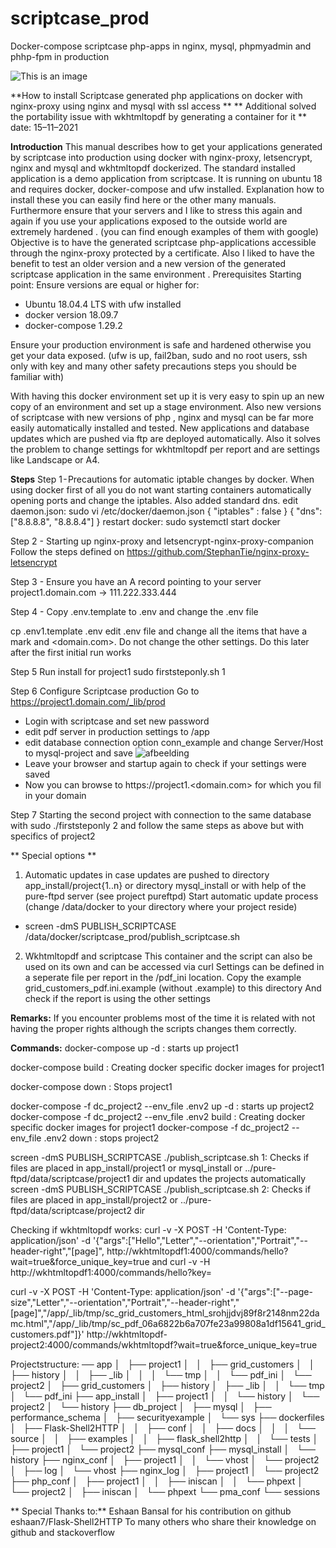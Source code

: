 # scriptcase_prod
Docker-compose scriptcase php-apps in nginx, mysql, phpmyadmin and phhp-fpm in production 

![This is an image](https://repository-images.githubusercontent.com/283847593/7454bc80-1bab-11eb-83fa-bb2f2e6f258f)


**How to install Scriptcase generated php applications on docker with nginx-proxy using nginx and mysql with ssl access **
** Additional solved the portability issue with wkhtmltopdf by generating a container for it                            **
date: 15–11–2021

**Introduction**
This manual describes how to get your applications generated by scriptcase into production using docker with nginx-proxy, letsencrypt, nginx and mysql and wkhtmltopdf dockerized. 
The standard installed application is a demo application from scriptcase.
It is running on ubuntu 18 and requires docker, docker-compose and ufw installed. Explanation how to install these you can easily find here or the other many manuals. Furthermore ensure that your servers and I like to stress this again and again if you use your applications exposed to the outside world are extremely hardened . (you can find enough examples of them with google)
Objective is to have the generated scriptcase php-applications accessible through the nginx-proxy protected by a certificate. Also I liked to have the benefit to test an older version and a new version of the generated scriptcase application in the same environment .
Prerequisites
Starting point: Ensure versions are equal or higher for:
- Ubuntu 18.04.4 LTS with ufw installed 
- docker version 18.09.7
- docker-compose 1.29.2

Ensure your production environment is safe and hardened otherwise  you get your data exposed. (ufw is up, fail2ban, sudo and no root users, ssh only with key and many other safety precautions steps you should  be familiar with)

With having this docker environment set up it is very easy to spin up an new copy of an environment and set up a stage environment.
Also new versions of scriptcase with new versions of php , nginx and mysql can be far more easily automatically installed and tested.
New applications and database updates which are pushed via ftp are deployed automatically.
Also it solves the problem to change settings for wkhtmltopdf per report and are settings like Landscape or A4.

**Steps**
Step 1 - Precautions for automatic iptable changes by docker.
When using docker first of all you do not want starting containers automatically opening ports and change the iptables. Also added standard dns.
edit daemon.json: sudo vi /etc/docker/daemon.json
{ "iptables" : false }
{ "dns": ["8.8.8.8", "8.8.8.4"] }
restart docker:
sudo systemctl start docker

Step 2 - Starting up nginx-proxy and letsencrypt-nginx-proxy-companion
Follow the steps defined on  https://github.com/StephanTie/nginx-proxy-letsencrypt

Step 3 - Ensure you have an A record pointing to your server 
project1.domain.com -> 111.222.333.444

Step 4 - Copy .env.template to .env and change the .env file

cp .env1.template .env
edit .env file and change all the items that have a mark <changeme> and <domain.com>.
Do not change the other settings. Do this later after the first initial run works

Step 5 Run install for project1
sudo firststeponly.sh 1

Step 6 Configure Scriptcase production Go to https://project1.domain.com/_lib/prod
- Login with scriptcase and set new password 
- edit pdf server in production settings to /app
- edit database connection option conn_example and change Server/Host to mysql-project and save
![afbeelding](https://user-images.githubusercontent.com/8845918/147996147-8448611b-33e6-4878-b6f8-8b304a215315.png)
- Leave your browser and startup again to check if your settings were saved
- Now you can browse to https://project1.<domain.com>   for which you fil in your domain

Step 7 Starting the second project with connection to the same database with sudo ./firststeponly 2 and follow the same steps as above but with specifics of project2
    
  
** Special options  **
1. Automatic updates in case updates are pushed to directory app_install/project{1..n} or directory mysql_install or with help of the pure-ftpd server (see project pureftpd)
Start automatic update process  (change /data/docker to your directory where your project reside)
- screen -dmS PUBLISH_SCRIPTCASE  /data/docker/scriptcase_prod/publish_scriptcase.sh

2. Wkhtmltopdf and scriptcase 
This container and the script can also be used on its own and can be accessed via curl
Settings can be defined in a seperate file per report in the /pdf_ini location.  Copy the example grid_customers_pdf.ini.example (without .example) to this directory
And check if the report is using the other settings
  
**Remarks:**
If you encounter problems most of the time it is related with not having the proper rights although the scripts changes them correctly.


**Commands:**
docker-compose up -d        : starts up project1

docker-compose build        : Creating docker specific docker images for project1

docker-compose down        : Stops project1
     
docker-compose -f dc_project2 --env_file .env2 up -d : starts up project2
docker-compose -f dc_project2 --env_file .env2 build : Creating docker specific docker images for project1
docker-compose -f dc_project2 --env_file .env2 down  : stops project2

screen -dmS PUBLISH_SCRIPTCASE ./publish_scriptcase.sh 1:  Checks if files are placed in app_install/project1 or mysql_install or ../pure-ftpd/data/scriptcase/project1 dir and updates the projects automatically
screen -dmS PUBLISH_SCRIPTCASE ./publish_scriptcase.sh 2:  Checks if files are placed in app_install/project2 or ../pure-ftpd/data/scriptcase/project2 dir

Checking if wkhtmltopdf works:
curl -v -X POST -H 'Content-Type: application/json' -d '{"args":["Hello","Letter","--orientation","Portrait","--header-right","[page]", http://wkhtmltopdf1:4000/commands/hello?wait=true&force_unique_key=true   and curl -v -H http://wkhtmltopdf1:4000/commands/hello?key=<fill in key received>    

curl -v -X POST -H 'Content-Type: application/json' -d '{"args":["--page-size","Letter","--orientation","Portrait","--header-right","[page]","/app/_lib/tmp/sc_grid_customers_html_srohjjdvj89f8r2148nm22damc.html","/app/_lib/tmp/sc_pdf_06a6822b6a707fe23a99808a1df15641_grid_customers.pdf"]}' http://wkhtmltopdf-project2:4000/commands/wkhtmltopdf?wait=true&force_unique_key=true   
    
Projectstructure:
── app
│   ├── project1
│   │   ├── grid_customers
│   │   ├── history
│   │   ├── _lib
│   │   │   └── tmp
│   │   └── pdf_ini
│   └── project2
│       ├── grid_customers
│       ├── history
│       ├── _lib
│       │   └── tmp
│       └── pdf_ini
├── app_install
│   ├── project1
│   │   └── history
│   └── project2
│       └── history
├── db_project
│   ├── mysql
│   ├── performance_schema
│   ├── securityexample
│   └── sys
├── dockerfiles
│   ├── Flask-Shell2HTTP
│   │   ├── conf
│   │   ├── docs
│   │   │   └── source
│   │   ├── examples
│   │   ├── flask_shell2http
│   │   └── tests
│   ├── project1
│   └── project2
├── mysql_conf
├── mysql_install
│   └── history
├── nginx_conf
│   ├── project1
│   │   └── vhost
│   └── project2
│       ├── log
│       └── vhost
├── nginx_log
│   ├── project1
│   └── project2
├── php_conf
│   ├── project1
│   │   ├── iniscan
│   │   └── phpext
│   └── project2
│       ├── iniscan
│       └── phpext
└── pma_conf
    └── sessions

 **   Special Thanks to:**
    Eshaan Bansal for his contribution on github eshaan7/Flask-Shell2HTTP
    To many others who share their knowledge on github and stackoverflow 
